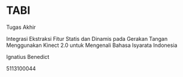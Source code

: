 # TABI
Tugas Akhir 


Integrasi Ekstraksi Fitur Statis dan Dinamis pada Gerakan Tangan Menggunakan Kinect 2.0 untuk Mengenali Bahasa Isyarata Indonesia

Ignatius Benedict

5113100044 
